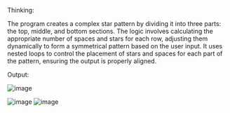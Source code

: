 Thinking:

The program creates a complex star pattern by dividing it into three parts: the top, middle, and bottom sections. The logic involves calculating the appropriate number of spaces and stars for each row, adjusting them dynamically to form a symmetrical pattern based on the user input. It uses nested loops to control the placement of stars and spaces for each part of the pattern, ensuring the output is properly aligned.

Output:

![image](https://github.com/user-attachments/assets/9eacc14a-a578-4154-8c46-c9e9c3ece190)

![image](https://github.com/user-attachments/assets/2030f5f5-e52d-4129-a9cd-5b68250b10d2)
![image](https://github.com/user-attachments/assets/ea4cb97f-17e3-4d01-a761-5f4bf70a19bd)




